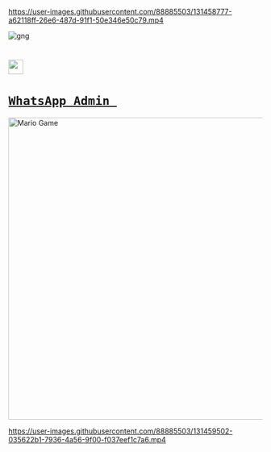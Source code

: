 

https://user-images.githubusercontent.com/88885503/131458777-a62118ff-26e6-487d-91f1-50e346e50c79.mp4

![gng](https://user-images.githubusercontent.com/88885503/131451701-373979ab-8bce-4aff-a458-b01141efe3b3.jpg)
# 





## <img src="https://github.com/TheDudeThatCode/TheDudeThatCode/blob/master/Assets/Hi.gif" width="29px"> 



# [`WhatsApp Admin `](https://wa.me/+6285215988509)



<img src="https://github.com/TheDudeThatCode/TheDudeThatCode/blob/master/Assets/Mario_Gameplay.gif" alt="Mario Game" width="600" />




https://user-images.githubusercontent.com/88885503/131459502-035622b1-7936-4a56-9f00-f037eef1c7a6.mp4

